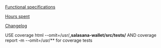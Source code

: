 [Functional specifications](https://github.com/asvorg/ot-harjoitustyo/blob/master/documentation/vaatimusm%C3%A4%C3%A4rittely.md)

[Hours spent](https://github.com/asvorg/ot-harjoitustyo/blob/master/documentation/tuntikirjanpito.md)

[Changelog](https://github.com/asvorg/ot-harjoitustyo/blob/master/documentation/changelog.md)

USE coverage html --omit=/usr/**,salasana-wallet/src/tests/** AND coverage report -m --omit=/usr/** for coverage tests
